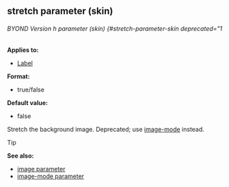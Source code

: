 ## stretch parameter (skin) 
###### BYOND Version h parameter (skin) {#stretch-parameter-skin deprecated="1


**Applies to:**
+   [Label](/ref/skin/control/label.md) 

**Format:**
+   true/false

**Default value:**
+   false


Stretch the background image.
Deprecated; use [image-mode](/ref/skin/param/image-mode.md)
instead.

> [!TIP] 
> **See also:**
> +   [image parameter](/ref/skin/param/image.md) 
> +   [image-mode parameter](/ref/skin/param/image-mode.md) 